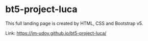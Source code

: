 # bt5-project-luca
This full landing page is created by HTML, CSS and Bootstrap v5.

Link: https://jm-udoy.github.io/bt5-project-luca/
